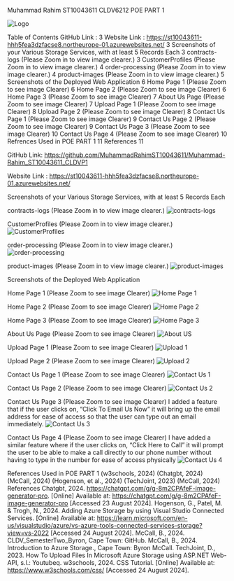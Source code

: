 Muhammad Rahim
ST10043611
CLDV6212
POE PART 1











![Logo](https://github.com/user-attachments/assets/3d356cd6-7957-4881-ae1e-df6a745e971a)












Table of Contents
GitHub Link :	3
Website Link : https://st10043611-hhh5fea3dzfacse8.northeurope-01.azurewebsites.net/	3
Screenshots of your Various Storage Services, with at least 5 Records Each	3
contracts-logs (Please Zoom in to view image clearer.)	3
 CustomerProfiles (Please Zoom in to view image clearer.)	4
order-processing (Please Zoom in to view image clearer.)	4
 product-images (Please Zoom in to view image clearer.)	5
Screenshots of the Deployed Web Application	6
Home Page 1 (Please Zoom to see image Clearer)	6
Home Page 2 (Please Zoom to see image Clearer)	6
Home Page 3 (Please Zoom to see image Clearer)	7
About Us Page (Please Zoom to see image Clearer)	7
Upload Page 1 (Please Zoom to see image Clearer)	8
Upload Page 2 (Please Zoom to see image Clearer)	8
Contact Us Page 1 (Please Zoom to see image Clearer)	9
Contact Us Page 2 (Please Zoom to see image Clearer)	9
Contact Us Page 3 (Please Zoom to see image Clearer)	10
Contact Us Page 4 (Please Zoom to see image Clearer)	10
Refrences Used in POE PART 1	11
References	11











GitHub Link: https://github.com/MuhammadRahimST10043611/Muhammad-Rahim_ST10043611_CLDVP1

Website Link : https://st10043611-hhh5fea3dzfacse8.northeurope-01.azurewebsites.net/

Screenshots of your Various Storage Services, with at least 5 Records Each

contracts-logs (Please Zoom in to view image clearer.)
![contracts-logs](https://github.com/user-attachments/assets/980f9e08-72b4-4941-8d1b-9c1eaea7413a)

CustomerProfiles (Please Zoom in to view image clearer.)
![CustomerProfiles](https://github.com/user-attachments/assets/9b98b050-0874-47ad-96cc-43741af1327c)

order-processing (Please Zoom in to view image clearer.)
![order-processing](https://github.com/user-attachments/assets/6004d702-798a-4431-8e7e-827e99c9d877)

product-images (Please Zoom in to view image clearer.)
![product-images](https://github.com/user-attachments/assets/13c4c2cd-0dbc-4c8b-b797-8405cae4647b)


















Screenshots of the Deployed Web Application

Home Page 1 (Please Zoom to see image Clearer)
![Home Page 1](https://github.com/user-attachments/assets/b2a0d6b1-39e2-45a4-a9e9-36bc0b3979d1)


Home Page 2 (Please Zoom to see image Clearer)
![Home Page 2](https://github.com/user-attachments/assets/25bb85ee-964c-4676-93a4-092351443948)


Home Page 3 (Please Zoom to see image Clearer)
![Home Page 3](https://github.com/user-attachments/assets/fbf8d517-4feb-4102-a382-f274501adc2c)


About Us Page (Please Zoom to see image Clearer)
![About US](https://github.com/user-attachments/assets/14962f96-e774-4102-be6e-c34a903e747b)



Upload Page 1 (Please Zoom to see image Clearer)
![Upload 1](https://github.com/user-attachments/assets/e561ecf8-6d22-4250-819f-661034244996)

 
Upload Page 2 (Please Zoom to see image Clearer)
![Upload 2](https://github.com/user-attachments/assets/a9585b1b-68ec-4763-a0c6-3e9fc31a1e53)



Contact Us Page 1 (Please Zoom to see image Clearer)
![Contact Us 1](https://github.com/user-attachments/assets/bf1ecc58-9683-4f92-894d-f5165eefc4a6)


Contact Us Page 2 (Please Zoom to see image Clearer)
![Contact Us 2](https://github.com/user-attachments/assets/71bf2909-cac2-4c32-b102-5a838296607c)


Contact Us Page 3 (Please Zoom to see image Clearer)
I added a feature that if the user clicks on, “Click To Email Us Now” it will bring up the email address for ease of access so that the user can type out an email immediately.
![Contact Us 3](https://github.com/user-attachments/assets/c06148c0-d804-4ac8-a4af-92b5a9bb54e5)


Contact Us Page 4 (Please Zoom to see image Clearer)
I have added a similar feature where if the user clicks on, “Click Here to Call” it will prompt the user to be able to make a call directly to our phone number without having to type in the number for ease of access physically
![Contact Us 4](https://github.com/user-attachments/assets/e6e58bcc-d5f4-490c-ab6b-79cead263df2)


References Used in POE PART 1
(w3schools, 2024) (Chatgbt, 2024) (McCall, 2024) (Hogenson, et al., 2024) (TechJoint, 2023) (McCall, 2024)
References
Chatgbt, 2024. https://chatgpt.com/g/g-8m2CPAfeF-image-generator-pro. [Online] 
Available at: https://chatgpt.com/g/g-8m2CPAfeF-image-generator-pro
[Accessed 23 August 2024].
Hogenson, G., Patel, M. & Trogh, N., 2024. Adding Azure Storage by using Visual Studio Connected Services. [Online] 
Available at: https://learn.microsoft.com/en-us/visualstudio/azure/vs-azure-tools-connected-services-storage?view=vs-2022
[Accessed 24 August 2024].
McCall, B., 2024. CLDV_SemesterTwo_Byron, Cape Town: GitHub.
McCall, B., 2024. Introduction to Azure Storage., Cape Town: Byron McCall.
TechJoint, D., 2023. How To Upload Files In Microsoft Azure Storage using ASP.NET Web-API, s.l.: Youtubeq.
w3schools, 2024. CSS Tutorial. [Online] 
Available at: https://www.w3schools.com/css/
[Accessed 24 August 2024].


